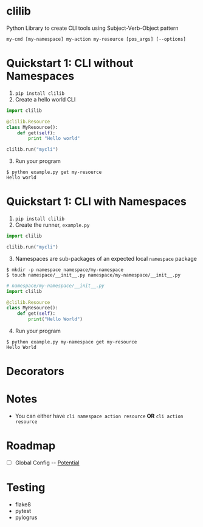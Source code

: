 # clilib
Python Library to create CLI tools using Subject-Verb-Object pattern
```
my-cmd [my-namespace] my-action my-resource [pos_args] [--options]
```

# Quickstart 1: CLI without Namespaces
1. `pip install clilib`
2. Create a hello world CLI
```python
import clilib

@clilib.Resource
class MyResource():
    def get(self):
        print "Hello world"

clilib.run("mycli")
```
3. Run your program
```
$ python example.py get my-resource
Hello world
```

# Quickstart 1: CLI with Namespaces
1. `pip install clilib`
2. Create the runner, `example.py`
```python
import clilib

clilib.run("mycli")
```
3. Namespaces are sub-packages of an expected local `namespace` package
```
$ mkdir -p namespace namespace/my-namespace
$ touch namespace/__init__.py namespace/my-namespace/__init__.py
```
```python
# namespace/my-namespace/__init__.py
import clilib

@clilib.Resource
class MyResource():
    def get(self):
        print("Hello World")
```
4. Run your program
```
$ python example.py my-namespace get my-resource
Hello World
```

# Decorators

# Notes
- You can either have `cli namespace action resource` **OR** `cli action resource`

# Roadmap
- [ ] Global Config -- [Potential](https://docs.python.org/3.2/library/argparse.html#the-namespace-object)

# Testing
- flake8
- pytest
- pylogrus